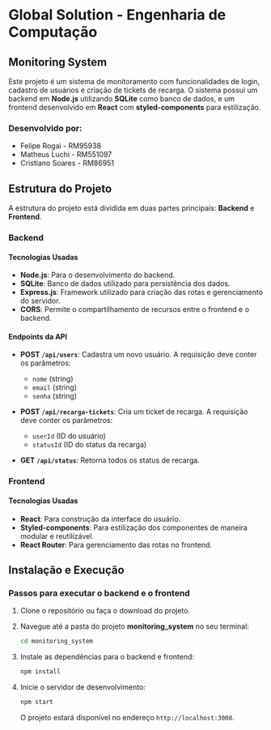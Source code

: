 # Global Solution - Engenharia de Computação

## Monitoring System

Este projeto é um sistema de monitoramento com funcionalidades de login, cadastro de usuários e criação de tickets de recarga. O sistema possui um backend em **Node.js** utilizando **SQLite** como banco de dados, e um frontend desenvolvido em **React** com **styled-components** para estilização.

### Desenvolvido por:
- Felipe Rogai - RM95938
- Matheus Luchi - RM551097
- Cristiano Soares - RM86951

## Estrutura do Projeto

A estrutura do projeto está dividida em duas partes principais: **Backend** e **Frontend**.

### Backend

#### Tecnologias Usadas
- **Node.js**: Para o desenvolvimento do backend.
- **SQLite**: Banco de dados utilizado para persistência dos dados.
- **Express.js**: Framework utilizado para criação das rotas e gerenciamento do servidor.
- **CORS**: Permite o compartilhamento de recursos entre o frontend e o backend.

#### Endpoints da API
- **POST `/api/users`**: Cadastra um novo usuário. A requisição deve conter os parâmetros:
  - `nome` (string)
  - `email` (string)
  - `senha` (string)
  
- **POST `/api/recarga-tickets`**: Cria um ticket de recarga. A requisição deve conter os parâmetros:
  - `userId` (ID do usuário)
  - `statusId` (ID do status da recarga)
  
- **GET `/api/status`**: Retorna todos os status de recarga.

### Frontend

#### Tecnologias Usadas
- **React**: Para construção da interface do usuário.
- **Styled-components**: Para estilização dos componentes de maneira modular e reutilizável.
- **React Router**: Para gerenciamento das rotas no frontend.

## Instalação e Execução

### Passos para executar o backend e o frontend

1. Clone o repositório ou faça o download do projeto.

2. Navegue até a pasta do projeto **monitoring_system** no seu terminal:
    ```bash
    cd monitoring_system
    ```

3. Instale as dependências para o backend e frontend:
    ```bash
    npm install
    ```

4. Inicie o servidor de desenvolvimento:
    ```bash
    npm start
    ```

   O projeto estará disponível no endereço `http://localhost:3000`.
